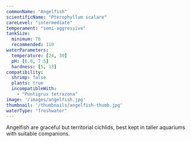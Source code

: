 ```yaml
---
commonName: "Angelfish"
scientificName: "Pterophyllum scalare"
careLevel: "intermediate"
temperament: "semi-aggressive"
tankSize:
  minimum: 76
  recommended: 110
waterParameters:
  temperature: [24, 30]
  pH: [6.0, 7.5]
  hardness: [5, 13]
compatibility:
  shrimp: false
  plants: true
  incompatibleWith:
    - "Puntigrus tetrazona"
image: '/images/angelfish.jpg'
thumbnail: '/thumbnails/angelfish-thumb.jpg'
waterType: "freshwater"
---
```

Angelfish are graceful but territorial cichlids, best kept in taller aquariums with suitable companions.